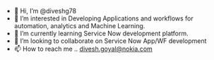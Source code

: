 - 👋 Hi, I’m @diveshg78
- 👀 I’m interested in Developing Applications and workflows for automation, analytics and Machine Learning.
- 🌱 I’m currently learning Service Now development platform.
- 💞️ I’m looking to collaborate on Service Now App/WF development
- 📫 How to reach me .. divesh.goyal@nokia.com

<!---
diveshg78/diveshg78 is a ✨ special ✨ repository because its `README.md` (this file) appears on your GitHub profile.
You can click the Preview link to take a look at your changes.
--->
